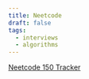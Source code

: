 ```yaml
---
title: Neetcode
draft: false
tags:
  - interviews
  - algorithms
---
```


[Neetcode 150 Tracker](https://docs.google.com/spreadsheets/d/1oQmNTZ-FUUdOMoir2YlfRdpmSo6XTIG9OHT3vvYzpLs/edit?usp=sharing)
